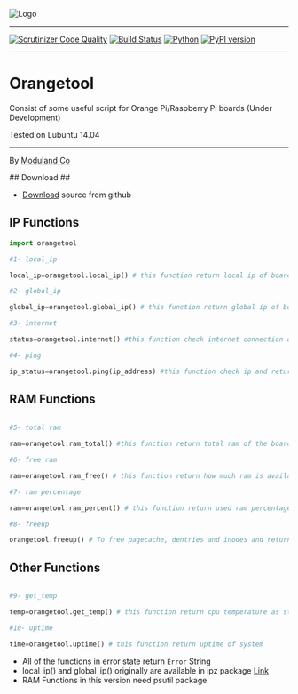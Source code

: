 ![Logo](http://www.shaghighi.ir/findip/Files/orangetool.gif)

----------

[![Scrutinizer Code Quality](https://scrutinizer-ci.com/g/Moduland/Orangetool/badges/quality-score.png?b=master)](https://scrutinizer-ci.com/g/Moduland/Orangetool/?branch=master)
[![Build Status](https://scrutinizer-ci.com/g/Moduland/Orangetool/badges/build.png?b=master)](https://scrutinizer-ci.com/g/Moduland/Orangetool/build-status/master)
[![Python](https://img.shields.io/badge/python-3.3%2C3.4%2C3.5%2C3.6-blue.svg)](http://www.python.org)
[![PyPI version](https://badge.fury.io/py/orangetool.svg)](https://badge.fury.io/py/orangetool)	


----------
		



# Orangetool
	
Consist of some useful script for Orange Pi/Raspberry Pi boards (Under Development)					

Tested on Lubuntu 14.04

----------
	
By [Moduland Co](http://www.moduland.ir)		


</hr>
</hr>
## Download ##

- [Download](https://github.com/Moduland/Orangetool/archive/master.zip) source from github

## IP Functions

```python
import orangetool

#1- local_ip

local_ip=orangetool.local_ip() # this function return local ip of board as string

#2- global_ip

global_ip=orangetool.global_ip() # this function return global ip of board as string

#3- internet 

status=orangetool.internet() #this function check internet connection and return True if internet connection is stable

#4- ping

ip_status=orangetool.ping(ip_address) #this function check ip and return True if this ip is available in network and False otherwise

```

## RAM Functions		

```python
 
#5- total ram

ram=orangetool.ram_total() #this function return total ram of the board

#6- free ram

ram=orangetool.ram_free() # this function return how much ram is available in the board

#7- ram percentage

ram=orangetool.ram_percent() # this function return used ram percentage

#8- freeup

orangetool.freeup() # To free pagecache, dentries and inodes and return freeuped amount

```

## Other Functions			

```python

#9- get_temp

temp=orangetool.get_temp() # this function return cpu temperature as string

#10- uptime

time=orangetool.uptime() # this function return uptime of system

```



- All of the functions in error state return `Error` String
- local_ip() and global_ip() originally are available in ipz package [Link](http://github.com/sepandhaghighi/ipz)
- RAM Functions in this version need psutil package

			


